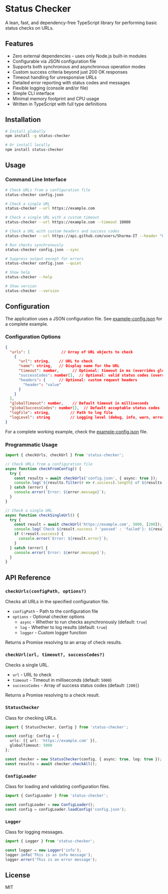 # Status Checker

A lean, fast, and dependency-free TypeScript library for performing basic status checks on URLs.

## Features
- Zero external dependencies - uses only Node.js built-in modules
- Configurable via JSON configuration file
- Supports both synchronous and asynchronous operation modes
- Custom success criteria beyond just 200 OK responses
- Timeout handling for unresponsive URLs
- Detailed error reporting with status codes and messages
- Flexible logging (console and/or file)
- Simple CLI interface
- Minimal memory footprint and CPU usage
- Written in TypeScript with full type definitions

## Installation

```bash
# Install globally
npm install -g status-checker

# Or install locally
npm install status-checker
```

## Usage

### Command Line Interface

```bash
# Check URLs from a configuration file
status-checker config.json

# Check a single URL
status-checker --url https://example.com

# Check a single URL with a custom timeout
status-checker --url https://example.com --timeout 10000

# Check a URL with custom headers and success codes
status-checker --url https://api.github.com/users/Sharma-IT --header "User-Agent:StatusChecker/1.0" --success 200 --success 403

# Run checks synchronously
status-checker config.json --sync

# Suppress output except for errors
status-checker config.json --quiet

# Show help
status-checker --help

# Show version
status-checker --version
```

## Configuration

The application uses a JSON configuration file. See [example-config.json](example-config.json) for a complete example.

### Configuration Options

```json
{
  "urls": [              // Array of URL objects to check
    {
      "url": string,    // URL to check
      "name": string,   // Display name for the URL
      "timeout": number,      // Optional: timeout in ms (overrides global)
      "successCodes": number[],  // Optional: valid status codes (overrides global)
      "headers": {      // Optional: custom request headers
        "header": "value"
      }
    }
  ],
  "globalTimeout": number,    // Default timeout in milliseconds
  "globalSuccessCodes": number[],  // Default acceptable status codes
  "logFile": string,         // Path to log file
  "logLevel": string         // Logging level (debug, info, warn, error)
}
```

For a complete working example, check the [example-config.json](example-config.json) file.

### Programmatic Usage

```typescript
import { checkUrls, checkUrl } from 'status-checker';

// Check URLs from a configuration file
async function checkFromConfig() {
  try {
    const results = await checkUrls('config.json', { async: true });
    console.log(`${results.filter(r => r.success).length} of ${results.length} checks passed`);
  } catch (error) {
    console.error(`Error: ${error.message}`);
  }
}

// Check a single URL
async function checkSingleUrl() {
  try {
    const result = await checkUrl('https://example.com', 5000, [200]);
    console.log(`Check ${result.success ? 'passed' : 'failed'}: ${result.url}`);
    if (!result.success) {
      console.error(`Error: ${result.error}`);
    }
  } catch (error) {
    console.error(`Error: ${error.message}`);
  }
}
```

## API Reference

### `checkUrls(configPath, options?)`

Checks all URLs in the specified configuration file.

- `configPath` - Path to the configuration file
- `options` - Optional checker options
  - `async` - Whether to run checks asynchronously (default: `true`)
  - `log` - Whether to log results (default: `true`)
  - `logger` - Custom logger function

Returns a Promise resolving to an array of check results.

### `checkUrl(url, timeout?, successCodes?)`

Checks a single URL.

- `url` - URL to check
- `timeout` - Timeout in milliseconds (default: `5000`)
- `successCodes` - Array of success status codes (default: `[200]`)

Returns a Promise resolving to a check result.

### `StatusChecker`

Class for checking URLs.

```typescript
import { StatusChecker, Config } from 'status-checker';

const config: Config = {
  urls: [{ url: 'https://example.com' }],
  globalTimeout: 5000
};

const checker = new StatusChecker(config, { async: true, log: true });
const results = await checker.checkAll();
```

### `ConfigLoader`

Class for loading and validating configuration files.

```typescript
import { ConfigLoader } from 'status-checker';

const configLoader = new ConfigLoader();
const config = configLoader.loadConfig('config.json');
```

### `Logger`

Class for logging messages.

```typescript
import { Logger } from 'status-checker';

const logger = new Logger('info');
logger.info('This is an info message');
logger.error('This is an error message');
```

## License

MIT
